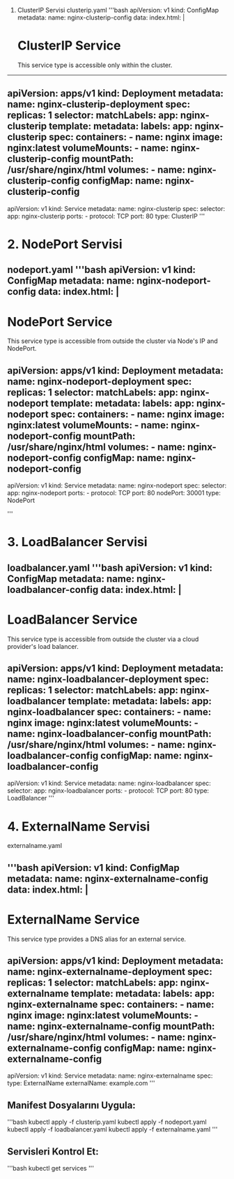 1. ClusterIP Servisi
clusterip.yaml
'''bash
apiVersion: v1
kind: ConfigMap
metadata:
  name: nginx-clusterip-config
data:
  index.html: |
    <!DOCTYPE html>
    <html>
    <head>
        <title>Kubernetes Services Test - ClusterIP</title>
    </head>
    <body>
        <h1>ClusterIP Service</h1>
        <p>This service type is accessible only within the cluster.</p>
    </body>
    </html>
---
apiVersion: apps/v1
kind: Deployment
metadata:
  name: nginx-clusterip-deployment
spec:
  replicas: 1
  selector:
    matchLabels:
      app: nginx-clusterip
  template:
    metadata:
      labels:
        app: nginx-clusterip
    spec:
      containers:
      - name: nginx
        image: nginx:latest
        volumeMounts:
        - name: nginx-clusterip-config
          mountPath: /usr/share/nginx/html
      volumes:
      - name: nginx-clusterip-config
        configMap:
          name: nginx-clusterip-config
---
apiVersion: v1
kind: Service
metadata:
  name: nginx-clusterip
spec:
  selector:
    app: nginx-clusterip
  ports:
    - protocol: TCP
      port: 80
  type: ClusterIP
'''
# 2. NodePort Servisi
nodeport.yaml
'''bash
apiVersion: v1
kind: ConfigMap
metadata:
  name: nginx-nodeport-config
data:
  index.html: |
    <!DOCTYPE html>
    <html>
    <head>
        <title>Kubernetes Services Test - NodePort</title>
    </head>
    <body>
        <h1>NodePort Service</h1>
        <p>This service type is accessible from outside the cluster via Node's IP and NodePort.</p>
    </body>
    </html>
---
apiVersion: apps/v1
kind: Deployment
metadata:
  name: nginx-nodeport-deployment
spec:
  replicas: 1
  selector:
    matchLabels:
      app: nginx-nodeport
  template:
    metadata:
      labels:
        app: nginx-nodeport
    spec:
      containers:
      - name: nginx
        image: nginx:latest
        volumeMounts:
        - name: nginx-nodeport-config
          mountPath: /usr/share/nginx/html
      volumes:
      - name: nginx-nodeport-config
        configMap:
          name: nginx-nodeport-config
---
apiVersion: v1
kind: Service
metadata:
  name: nginx-nodeport
spec:
  selector:
    app: nginx-nodeport
  ports:
    - protocol: TCP
      port: 80
      nodePort: 30001
  type: NodePort

'''
# 3. LoadBalancer Servisi
loadbalancer.yaml
'''bash
apiVersion: v1
kind: ConfigMap
metadata:
  name: nginx-loadbalancer-config
data:
  index.html: |
    <!DOCTYPE html>
    <html>
    <head>
        <title>Kubernetes Services Test - LoadBalancer</title>
    </head>
    <body>
        <h1>LoadBalancer Service</h1>
        <p>This service type is accessible from outside the cluster via a cloud provider's load balancer.</p>
    </body>
    </html>
---
apiVersion: apps/v1
kind: Deployment
metadata:
  name: nginx-loadbalancer-deployment
spec:
  replicas: 1
  selector:
    matchLabels:
      app: nginx-loadbalancer
  template:
    metadata:
      labels:
        app: nginx-loadbalancer
    spec:
      containers:
      - name: nginx
        image: nginx:latest
        volumeMounts:
        - name: nginx-loadbalancer-config
          mountPath: /usr/share/nginx/html
      volumes:
      - name: nginx-loadbalancer-config
        configMap:
          name: nginx-loadbalancer-config
---
apiVersion: v1
kind: Service
metadata:
  name: nginx-loadbalancer
spec:
  selector:
    app: nginx-loadbalancer
  ports:
    - protocol: TCP
      port: 80
  type: LoadBalancer
'''
# 4. ExternalName Servisi
externalname.yaml

'''bash
apiVersion: v1
kind: ConfigMap
metadata:
  name: nginx-externalname-config
data:
  index.html: |
    <!DOCTYPE html>
    <html>
    <head>
        <title>Kubernetes Services Test - ExternalName</title>
    </head>
    <body>
        <h1>ExternalName Service</h1>
        <p>This service type provides a DNS alias for an external service.</p>
    </body>
    </html>
---
apiVersion: apps/v1
kind: Deployment
metadata:
  name: nginx-externalname-deployment
spec:
  replicas: 1
  selector:
    matchLabels:
      app: nginx-externalname
  template:
    metadata:
      labels:
        app: nginx-externalname
    spec:
      containers:
      - name: nginx
        image: nginx:latest
        volumeMounts:
        - name: nginx-externalname-config
          mountPath: /usr/share/nginx/html
      volumes:
      - name: nginx-externalname-config
        configMap:
          name: nginx-externalname-config
---
apiVersion: v1
kind: Service
metadata:
  name: nginx-externalname
spec:
  type: ExternalName
  externalName: example.com
'''
## Manifest Dosyalarını Uygula:
'''bash
kubectl apply -f clusterip.yaml
kubectl apply -f nodeport.yaml
kubectl apply -f loadbalancer.yaml
kubectl apply -f externalname.yaml
'''

## Servisleri Kontrol Et:
'''bash
kubectl get services
'''